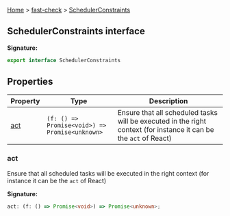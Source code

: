 [Home](/) &gt; [fast-check](../fast-check.md) &gt; [SchedulerConstraints](SchedulerConstraints.md)

## SchedulerConstraints interface


<b>Signature:</b>

```typescript
export interface SchedulerConstraints 
```

## Properties

|  Property | Type | Description |
|  --- | --- | --- |
|  [act](SchedulerConstraints.md#act) | <code>(f: () =&gt; Promise&lt;void&gt;) =&gt; Promise&lt;unknown&gt;</code> | Ensure that all scheduled tasks will be executed in the right context (for instance it can be the <code>act</code> of React) |

### act

Ensure that all scheduled tasks will be executed in the right context (for instance it can be the `act` of React)

<b>Signature:</b>

```typescript
act: (f: () => Promise<void>) => Promise<unknown>;
```
